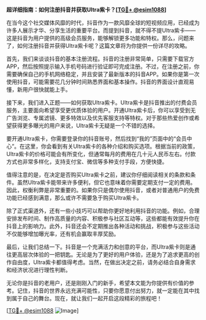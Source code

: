 **超详细指南：如何注册抖音并获取Ultra紫卡？[[TG💪+ @esim1088](https://t.me/s/esim1088)]**

在当今这个社交媒体风靡的时代，抖音作为一款风靡全球的短视频应用，已经成为许多人展示才华、分享生活的重要平台。而提到抖音，就不得不提Ultra紫卡——这是抖音为用户提供的高级会员服务，能够解锁更多功能和特权。那么，问题来了，如何注册抖音并获得Ultra紫卡呢？这篇文章将为你提供一份详尽的攻略。

首先，我们来谈谈抖音的基本注册流程。抖音的注册非常简单，只需要下载官方APP，然后按照提示输入手机号码进行验证即可完成注册。不过，在注册之前，你需要确保自己的手机网络稳定，并且安装了最新版本的抖音APP。如果你是第一次使用抖音，可能需要花几分钟时间熟悉界面和基本操作。抖音的界面设计直观易懂，新用户很快就能上手。

接下来，我们进入正题——如何获取Ultra紫卡。Ultra紫卡是抖音推出的付费会员服务，主要面向希望享受更优质体验的用户。开通Ultra紫卡后，你可以享受到无广告浏览、专属滤镜、更多特效以及优先客服支持等特权。对于那些热爱创作或希望获得更多曝光的用户来说，Ultra紫卡无疑是一个不错的选择。

要开通Ultra紫卡，你需要登录你的抖音账号，然后找到“我的”页面中的“会员中心”。在这里，你会看到有关Ultra紫卡的各种介绍和购买选项。根据当前的政策，Ultra紫卡的价格可能会有所变化，但通常每月的费用在几十元人民币左右。付款方式也非常多样化，支持支付宝、微信等多种支付手段，方便快捷。

值得注意的是，在决定是否购买Ultra紫卡之前，建议你仔细阅读相关的条款和条件。虽然Ultra紫卡能带来许多便利，但它也意味着你需要定期支付一定的费用。因此，权衡利弊是非常重要的。如果你只是偶尔使用抖音，或者对普通用户的免费功能已经感到满意，那么或许不需要急于购买Ultra紫卡。

除了正式渠道外，还有一些小技巧可以帮助你更好地利用抖音的功能。例如，合理安排发布时间、制作高质量的内容、积极参与社区互动等，这些都能有效提升你在抖音上的影响力。此外，抖音还会不定期推出各种活动和挑战，积极参与这些活动不仅能够增加曝光率，还有机会赢取丰厚奖励。

最后，让我们总结一下。抖音是一个充满活力和创意的平台，而Ultra紫卡则是通往更高层次体验的一把钥匙。无论是为了更好的用户体验，还是为了追求更高的创作自由度，Ultra紫卡都值得考虑。当然，在做出决定之前，请务必结合自身需求和经济状况进行理性判断。

无论你是抖音的老用户，还是刚刚入门的新手，希望本文能为你提供有价值的参考。记住，抖音的世界永远充满可能性，只要你愿意付出努力，就一定能在其中找到属于自己的舞台。现在，就让我们一起开启这段精彩的旅程吧！

[[TG💪+ @esim1088](https://t.me/s/esim1088) ![Image](https://i.postimg.cc/4NQfJmqS/Snipaste-2025-05-13-00-14-12.png)]